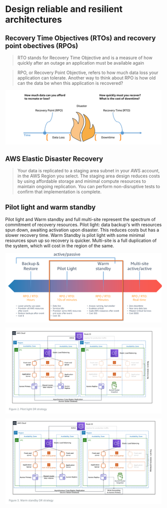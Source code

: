 # Design reliable and resilient architectures

## Recovery Time Objectives (RTOs) and recovery point obectives (RPOs)

> RTO stands for Recovery Time Objective and is a measure of how quickly after an outage an application must be available again  

> RPO, or Recovery Point Objective, refers to how much data loss your application can tolerate. Another way to think about RPO is how old can the data be when this application is recovered?

![RTO-RPO](images/RTO-RPO.png)

## AWS Elastic Disaster Recovery

> Your data is replicated to a staging area subnet in your AWS account, in the AWS Region you select. The staging area design reduces costs by using affordable storage and minimal compute resources to maintain ongoing replication. You can perform non-disruptive tests to confirm that implementation is complete.

## Pilot light and warm standby

Pilot light and Warm standby and full multi-site represent the spectrum of commitment of recovery resources. Pilot light: data backup's with resources spun down, awaiting activation upon disaster. This reduces costs but has a slower recovery time. Warm Standby is pilot light with some minimal resources spun up so recovery is quicker. Multi-site is a full duplication of the system, which will cost in the region of the same. 


![pilot-light-warm-standby](images/pilotlight-warmstandby.png)

 
![pilot-light](images/Pilot-light.png)


![warm-standby](images/Warm-standby.png)
